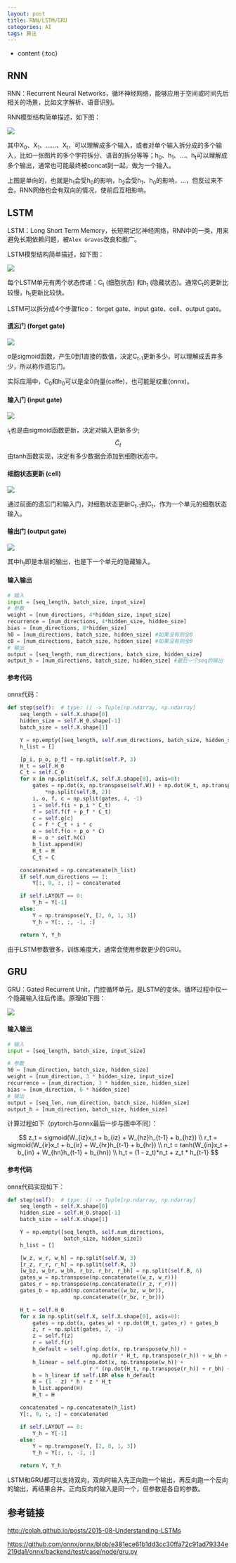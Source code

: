 ```yaml
---
layout: post
title: RNN/LSTM/GRU
categories: AI
tags: 算法
---
```


* content
{:toc}
## RNN

RNN：Recurrent Neural Networks，循环神经网络，能够应用于空间或时间先后相关的场景，比如文字解析、语音识别。

RNN模型结构简单描述，如下图：

![](https://harmonyhu.github.io/img/rnn.jpg)

其中X<sub>0</sub>、X<sub>1</sub>、......、X<sub>t</sub>，可以理解成多个输入，或者对单个输入拆分成的多个输入，比如一张图片的多个字符拆分、语音的拆分等等；h<sub>0</sub>、h<sub>1</sub>、&hellip;、h<sub>t</sub>可以理解成多个输出，通常也可能最终被concat到一起，做为一个输入。

上图是单向的，也就是h<sub>1</sub>会受h<sub>0</sub>的影响，h<sub>2</sub>会受h<sub>1</sub>、h<sub>0</sub>的影响，&hellip;，但反过来不会。RNN网络也会有双向的情况，使前后互相影响。

<!--more-->



## LSTM

LSTM：Long Short Term Memory，长短期记忆神经网络，RNN中的一类，用来避免长期依赖问题，被`Alex Graves`改良和推广。

LSTM模型结构简单描述，如下图：

![](https://harmonyhu.github.io/img/lstm.jpg)

每个LSTM单元有两个状态传递：C<sub>t</sub> (细胞状态) 和h<sub>t</sub> (隐藏状态)。通常C<sub>t</sub>的更新比较慢，h<sub>t</sub>更新比较快。

LSTM可以拆分成4个步骤fico： forget gate、input gate、cell、output gate。

#### 遗忘门 (forget gate)

![](https://harmonyhu.github.io/img/lstm_f.jpg)

&sigma;是sigmoid函数，产生0到1直接的数值，决定C<sub>t-1</sub>更新多少，可以理解成丢弃多少，所以称作遗忘门。

实际应用中，C<sub>0</sub>和h<sub>0</sub>可以是全0向量(caffe)，也可能是权重(onnx)。

#### 输入门 (input gate)

![](https://harmonyhu.github.io/img/lstm_i.jpg)

i<sub>t</sub>也是由sigmoid函数更新，决定对输入更新多少;
$$
\widetilde{C}_{t}
$$
由tanh函数实现，决定有多少数据会添加到细胞状态中。

#### 细胞状态更新 (cell)

![](https://harmonyhu.github.io/img/lstm_c.jpg)

通过前面的遗忘门和输入门，对细胞状态更新C<sub>t-1</sub>到C<sub>t</sub>，作为一个单元的细胞状态输入。

#### 输出门 (output gate)

![](https://harmonyhu.github.io/img/lstm_o.jpg)

其中h<sub>t</sub>即是本层的输出，也是下一个单元的隐藏输入。

#### 输入输出

```python
# 输入
input = [seq_length, batch_size, input_size]
# 参数
weight = [num_directions, 4*hidden_size, input_size]
recurrence = [num_directions, 4*hidden_size, hidden_size]
bias = [num_directions, 8*hidden_size]
h0 = [num_directions, batch_size, hidden_size] #如果没有则全0
c0 = [num_directions, batch_size, hidden_size] #如果没有则全0
# 输出
output = [seq_length, num_directions, batch_size, hidden_size]
output_h = [num_directions, batch_size, hidden_size] #最后一个seq的输出
```

#### 参考代码

onnx代码：

```python
def step(self):  # type: () -> Tuple[np.ndarray, np.ndarray]
    seq_length = self.X.shape[0]
    hidden_size = self.H_0.shape[-1]
    batch_size = self.X.shape[1]

    Y = np.empty([seq_length, self.num_directions, batch_size, hidden_size])
    h_list = []

    [p_i, p_o, p_f] = np.split(self.P, 3)
    H_t = self.H_0
    C_t = self.C_0
    for x in np.split(self.X, self.X.shape[0], axis=0):
        gates = np.dot(x, np.transpose(self.W)) + np.dot(H_t, np.transpose(self.R)) + np.add(
            *np.split(self.B, 2))
        i, o, f, c = np.split(gates, 4, -1)
        i = self.f(i + p_i * C_t)
        f = self.f(f + p_f * C_t)
        c = self.g(c)
        C = f * C_t + i * c
        o = self.f(o + p_o * C)
        H = o * self.h(C)
        h_list.append(H)
        H_t = H
        C_t = C

    concatenated = np.concatenate(h_list)
    if self.num_directions == 1:
        Y[:, 0, :, :] = concatenated

    if self.LAYOUT == 0:
        Y_h = Y[-1]
    else:
        Y = np.transpose(Y, [2, 0, 1, 3])
        Y_h = Y[:, :, -1, :]

    return Y, Y_h
```

由于LSTM参数很多，训练难度大，通常会使用参数更少的GRU。



## GRU

GRU：Gated Recurrent Unit，门控循环单元，是LSTM的变体。循环过程中仅一个隐藏输入往后传递。原理如下图：

![](https://harmonyhu.github.io/img/gru.png)

#### 输入输出

```python
# 输入
input = [seq_length, batch_size, input_size]

# 参数
h0 = [num_direction, batch_size, hidden_size]
weight = [num_direction, 3 * hidden_size, input_size]
recurrence = [num_direction, 3 * hidden_size, hidden_size]
bias = [num_direction, 6 * hidden_size]
# 输出
output = [seq_len, num_direction, batch_size, hidden_size]
output_h = [num_direction, batch_size, hidden_size]
```

计算过程如下（pytorch与onnx最后一步与图中不同）：


$$
z_t = sigmoid(W_{iz}x_t + b_{iz} + W_{hz}h_{t-1} + b_{hz}) \\
r_t = sigmoid(W_{ir}x_t + b_{ir} + W_{hr}h_{t-1} + b_{hr}) \\
n_t = tanh(W_{in}x_t + b_{in} + W_{hn}h_{t-1} + b_{hn}) \\
h_t = (1 - z_t)*n_t + z_t * h_{t-1}
$$

#### 参考代码

onnx代码实现如下：

```python
def step(self):  # type: () -> Tuple[np.ndarray, np.ndarray]
    seq_length = self.X.shape[0]
    hidden_size = self.H_0.shape[-1]
    batch_size = self.X.shape[1]

    Y = np.empty([seq_length, self.num_directions,
                  batch_size, hidden_size])
    h_list = []

    [w_z, w_r, w_h] = np.split(self.W, 3)
    [r_z, r_r, r_h] = np.split(self.R, 3)
    [w_bz, w_br, w_bh, r_bz, r_br, r_bh] = np.split(self.B, 6)
    gates_w = np.transpose(np.concatenate((w_z, w_r)))
    gates_r = np.transpose(np.concatenate((r_z, r_r)))
    gates_b = np.add(np.concatenate((w_bz, w_br)),
                     np.concatenate((r_bz, r_br)))

    H_t = self.H_0
    for x in np.split(self.X, self.X.shape[0], axis=0):
        gates = np.dot(x, gates_w) + np.dot(H_t, gates_r) + gates_b
        z, r = np.split(gates, 2, -1)
        z = self.f(z)
        r = self.f(r)
        h_default = self.g(np.dot(x, np.transpose(w_h)) +
                           np.dot(r * H_t, np.transpose(r_h)) + w_bh + r_bh)
        h_linear = self.g(np.dot(x, np.transpose(w_h)) +
                          r * (np.dot(H_t, np.transpose(r_h)) + r_bh) + w_bh)
        h = h_linear if self.LBR else h_default
        H = (1 - z) * h + z * H_t
        h_list.append(H)
        H_t = H

    concatenated = np.concatenate(h_list)
    Y[:, 0, :, :] = concatenated

    if self.LAYOUT == 0:
        Y_h = Y[-1]
    else:
        Y = np.transpose(Y, [2, 0, 1, 3])
        Y_h = Y[:, :, -1, :]

    return Y, Y_h
```

LSTM和GRU都可以支持双向，双向时输入先正向跑一个输出，再反向跑一个反向的输出，再结果合并。正向反向的输入是同一个，但参数是各自的参数。



## 参考链接

<http://colah.github.io/posts/2015-08-Understanding-LSTMs>

<https://github.com/onnx/onnx/blob/e381ece61b1dd3cc30ffa72c91ad79334e219da1/onnx/backend/test/case/node/gru.py>

